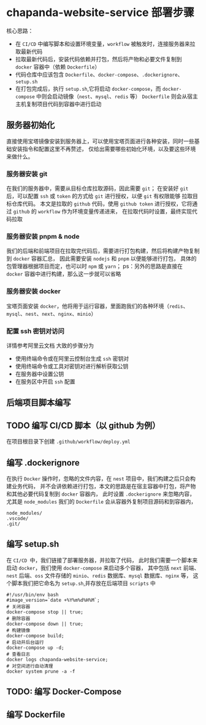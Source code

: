 # chapanda-website-service 部署步骤

核心思路：
* 在 `CI/CD` 中编写脚本和设置环境变量，`workflow` 被触发时，连接服务器来拉取最新代码
* 拉取最新代码后，安装代码依赖并打包，然后将产物和必要文件复制到 `docker` 容器中（依赖 `Dockerfile`）
* 代码仓库中应该包含 `Dockerfile`、`docker-compose`、`.dockerignore`、`setup.sh`
* 在打包完成后，执行 `setup.sh`,它将启动 `docker-compose`，而 `docker-compose` 中则会启动镜像（`nest`、`mysql`、`redis` 等）
`Dockerfile` 则会从宿主主机复制项目代码到容器中进行启动



## 服务器初始化
直接使用宝塔镜像安装到服务器上，可以使用宝塔页面进行各种安装，同时一些基础安装指令和配置这里不再赘述，
仅给出需要哪些初始化环境，以及要这些环境来做什么。

### 服务器安装 git
在我们的服务器中，需要从目标仓库拉取源码，因此需要 `git`；
在安装好 `git` 后，可以配置 `ssh` 或 `token` 的方式给 `git` 进行授权，以便 `git` 有权限能够
拉取目标仓库代码。
本文是拉取的 `github` 代码，使用 `github token` 进行授权，它将通过 `github` 的 `workflow` 作为环境变量传递进来，
在拉取代码时设置，最终实现代码拉取

### 服务器安装 pnpm & node
我们的后端和前端项目在拉取完代码后，需要进行打包构建，然后将构建产物复制到 `docker` 容器汇总，
因此需要安装 `nodejs` 和 `pnpm` 以便能够进行打包，
具体的包管理器根据项目而定，也可以时 `npm` 或 `yarn`；
ps：另外的思路是直接在 `docker` 容器中进行构建，那么这一步就可以省略

### 服务器安装 docker
宝塔页面安装 `docker`，他将用于运行容器，里面跑我们的各种环境（`redis`、`mysql`、`nest`、`next`、`nginx`、`minio`）

### 配置 ssh 密钥对访问
详情参考阿里云文档
大致的步骤分为
* 使用终端命令或在阿里云控制台生成 `ssh` 密钥对
* 使用终端命令或工具对密钥对进行解析获取公钥
* 在服务器中设置公钥
* 在服务区中开启 `ssh` 配置

## 后端项目脚本编写
## TODO 编写 CI/CD 脚本（以 github 为例）
在项目根目录下创建 `.github/workflow/deploy.yml`

## 编写 .dockerignore

在执行 `Docker` 操作时，忽略的文件内容，在 `nest` 项目中，我们构建之后只会构建业务代码，
并不会讲依赖进行打包，本文的思路是在宿主容器中打包，将产物和其他必要代码复制到 `docker` 容器内，
此时设置 `.dockerignore` 来忽略内容，尤其是 `node_modules`
我们的 `Dockerfile` 会从容器外复制项目源码和到容器内，

```dockerignore
node_modules/
.vscode/
.git/
```

## 编写 setup.sh
在 `CI/CD `中，我们链接了部署服务器，并拉取了代码，
此时我们需要一个脚本来启动 `docker`，我们使用 `docker-compose` 来启动多个容器，
其中包括 `next` 前端、`nest` 后端、`oss` 文件存储的 `minio`、`redis` 数据库、`mysql` 数据库、`nginx` 等，
这个脚本我们把它命名为 `setup.sh`,并存放在后端项目 `scripts` 中
```shell
#!/usr/bin/env bash
#image_version=`date +%Y%m%d%H%M`;
# 关闭容器
docker-compose stop || true;
# 删除容器
docker-compose down || true;
# 构建镜像
docker-compose build;
# 启动并后台运行
docker-compose up -d;
# 查看日志
docker logs chapanda-website-service;
# 对空间进行自动清理
docker system prune -a -f
```
## TODO: 编写 Docker-Compose

## 编写 Dockerfile
